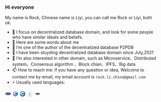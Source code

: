 ### Hi everyone

My name is Rock, Chinese name is Liyi, you can call me Rock or Liyi, both ok.  



- 🔭 I  focus on  decentralized database domain, and look for  some people who have similar ideals and beliefs.
- 🌱 Here are some  words about me 
- 👯 I’m  one of the author of the  decentralized database  P2PDB
- 🤔 I have been stuyding  decentralized database domain since July,2021  
- 💬 I’m also interested in other domain, such as Microservice、Distributed system、Consensus algorithm 、Block chian、IPFS、Big data
- 📫 How to reach me: if you have any question or idea, Welcome to contact me by email, my email account is `rock.li.china@gmail.com`
- ⚡ Usually used languages: 

<code><img height="20" src="https://raw.githubusercontent.com/github/explore/80688e429a7d4ef2fca1e82350fe8e3517d3494d/topics/php/php.png"></code>
<code><img height="20" src="https://raw.githubusercontent.com/github/explore/80688e429a7d4ef2fca1e82350fe8e3517d3494d/topics/c/c.png"></code>
<code><img height="20" src="https://raw.githubusercontent.com/github/explore/80688e429a7d4ef2fca1e82350fe8e3517d3494d/topics/cpp/cpp.png"></code>
<code><img height="20" src="https://raw.githubusercontent.com/github/explore/80688e429a7d4ef2fca1e82350fe8e3517d3494d/topics/java/java.png"></code>
<code><img height="20" src="https://raw.githubusercontent.com/github/explore/80688e429a7d4ef2fca1e82350fe8e3517d3494d/topics/go/go.png"></code>

<!-- ![](https://github-readme-stats.vercel.app/api?username=Rock-liyi&show_icons=true)

![](https://github-readme-stats.vercel.app/api/top-langs/?username=Rock-liyi&layout=compact&show_icons=true&theme=flat&hide_title=true)

 -->
